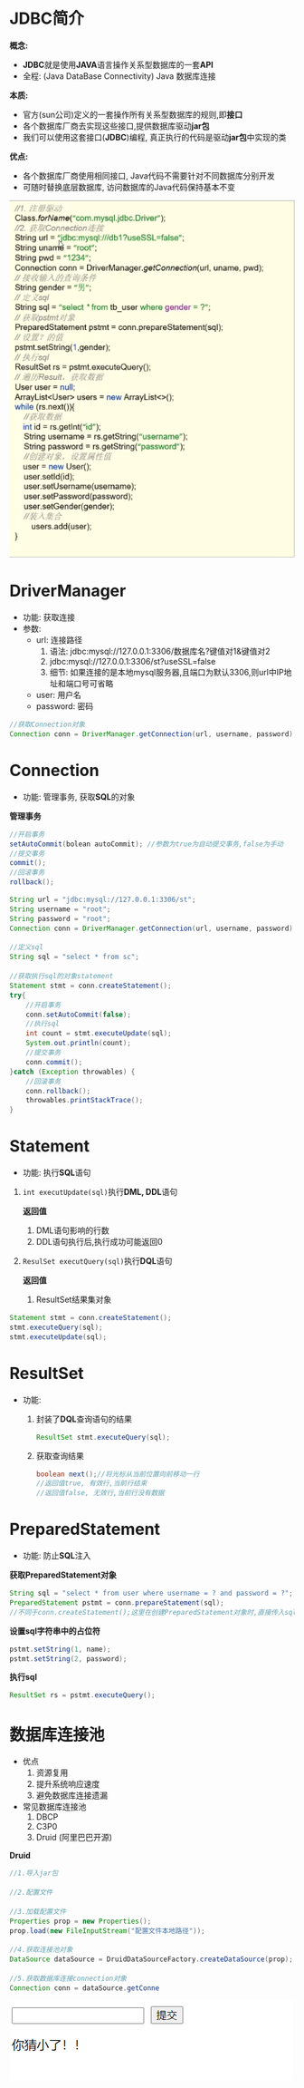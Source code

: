 # JDBC简介

**概念:**

+ **JDBC**就是使用**JAVA**语言操作关系型数据库的一套**API**
+ 全程: (Java DataBase Connectivity) Java 数据库连接

**本质:**

+ 官方(sun公司)定义的一套操作所有关系型数据库的规则,即**接口**
+ 各个数据库厂商去实现这些接口,提供数据库驱动**jar包**
+ 我们可以使用这套接口(**JDBC**)编程, 真正执行的代码是驱动**jar包**中实现的类

**优点:**

+ 各个数据库厂商使用相同接口, Java代码不需要针对不同数据库分别开发
+ 可随时替换底层数据库, 访问数据库的Java代码保持基本不变



![image-20231130203224535](JDBC.assets/image-20231130203224535.png)

# DriverManager

+ 功能: 获取连接
+ 参数:
  + url: 连接路径
    1. 语法: jdbc:mysql://127.0.0.1:3306/数据库名?键值对1&键值对2
    2. jdbc:mysql://127.0.0.1:3306/st?useSSL=false
    3. 细节: 如果连接的是本地mysql服务器,且端口为默认3306,则url中IP地址和端口号可省略
  + user: 用户名
  + password: 密码

```java
//获取Connection对象
Connection conn = DriverManager.getConnection(url, username, password);
```



# Connection

+ 功能: 管理事务, 获取**SQL**的对象

**管理事务**

```java
//开启事务
setAutoCommit(bolean autoCommit); //参数为true为自动提交事务,false为手动
//提交事务
commit();
//回滚事务
rollback();
```

```java
String url = "jdbc:mysql://127.0.0.1:3306/st";
String username = "root";
String password = "root";
Connection conn = DriverManager.getConnection(url, username, password);

//定义sql
String sql = "select * from sc";

//获取执行sql的对象statement
Statement stmt = conn.createStatement();
try{
    //开启事务
    conn.setAutoCommit(false);
    //执行sql
    int count = stmt.executeUpdate(sql);
    System.out.println(count);
    //提交事务
    conn.commit();
}catch (Exception throwables) {
    //回滚事务
    conn.rollback();
    throwables.printStackTrace();
}
```

# Statement

+ 功能: 执行**SQL**语句

1. `int executUpdate(sql)`执行**DML, DDL**语句

   **返回值**

   1. DML语句影响的行数
   2. DDL语句执行后,执行成功可能返回0

2. `ResulSet executQuery(sql)`执行**DQL**语句

   **返回值**

   1. ResultSet结果集对象

```java
Statement stmt = conn.createStatement();
stmt.executeQuery(sql);
stmt.executeUpdate(sql);
```

# ResultSet

+ 功能: 

  1. 封装了**DQL**查询语句的结果

     ```java
     ResultSet stmt.executeQuery(sql);
     ```

  2. 获取查询结果

     ```java
     boolean next();//将光标从当前位置向前移动一行
     //返回值true, 有效行,当前行结束
     //返回值false, 无效行,当前行没有数据
     ```

# PreparedStatement

+ 功能: 防止**SQL**注入

**获取PreparedStatement对象**

```java
String sql = "select * from user where username = ? and password = ?";
PreparedStatement pstmt = conn.prepareStatement(sql);
//不同于conn.createStatement();这里在创建PreparedStatement对象时,直接传入sql字符串
```

**设置sql字符串中的占位符**

```java
pstmt.setString(1, name);
pstmt.setString(2, password);
```

**执行sql**

```java
ResultSet rs = pstmt.executeQuery();
```

# 数据库连接池

+ 优点
  1. 资源复用
  2. 提升系统响应速度
  3. 避免数据库连接遗漏
+ 常见数据库连接池
  1. DBCP
  2. C3P0
  3. Druid (阿里巴巴开源)

**Druid**

```java
//1.导入jar包

//2.配置文件

//3.加载配置文件
Properties prop = new Properties();
prop.load(new FileInputStream("配置文件本地路径"));

//4.获取连接池对象
DataSource dataSource = DruidDataSourceFactory.createDataSource(prop);

//5.获取数据库连接connection对象
Connection conn = dataSource.getConne
```

![image-20240109215658821](JDBC.assets/image-20240109215658821.png)
